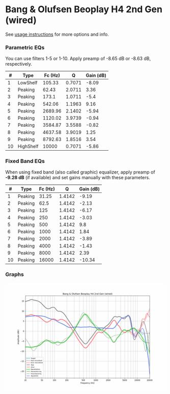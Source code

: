 # Bang & Olufsen Beoplay H4 2nd Gen (wired)
See [usage instructions](https://github.com/jaakkopasanen/AutoEq#usage) for more options and info.

### Parametric EQs
You can use filters 1-5 or 1-10. Apply preamp of -8.65 dB or -8.63 dB, respectively.

|   # | Type      |   Fc (Hz) |      Q |   Gain (dB) |
|-----|-----------|-----------|--------|-------------|
|   1 | LowShelf  |    105.33 | 0.7071 |       -8.09 |
|   2 | Peaking   |     62.43 | 2.0711 |        3.36 |
|   3 | Peaking   |    173.1  | 1.0711 |       -5.4  |
|   4 | Peaking   |    542.06 | 1.1963 |        9.16 |
|   5 | Peaking   |   2689.96 | 2.1402 |       -5.94 |
|   6 | Peaking   |   1120.02 | 3.9739 |       -0.94 |
|   7 | Peaking   |   3584.87 | 3.5588 |       -0.82 |
|   8 | Peaking   |   4637.58 | 3.9019 |        1.25 |
|   9 | Peaking   |   8792.63 | 1.8516 |        3.54 |
|  10 | HighShelf |  10000    | 0.7071 |       -5.86 |

### Fixed Band EQs
When using fixed band (also called graphic) equalizer, apply preamp of **-9.28 dB** (if available) and set gains manually with these parameters.

|   # | Type    |   Fc (Hz) |      Q |   Gain (dB) |
|-----|---------|-----------|--------|-------------|
|   1 | Peaking |     31.25 | 1.4142 |       -9.19 |
|   2 | Peaking |     62.5  | 1.4142 |       -2.13 |
|   3 | Peaking |    125    | 1.4142 |       -6.17 |
|   4 | Peaking |    250    | 1.4142 |       -3.03 |
|   5 | Peaking |    500    | 1.4142 |        9.8  |
|   6 | Peaking |   1000    | 1.4142 |        1.84 |
|   7 | Peaking |   2000    | 1.4142 |       -3.89 |
|   8 | Peaking |   4000    | 1.4142 |       -1.43 |
|   9 | Peaking |   8000    | 1.4142 |        2.39 |
|  10 | Peaking |  16000    | 1.4142 |      -10.34 |

### Graphs
![](./Bang%20&%20Olufsen%20Beoplay%20H4%202nd%20Gen%20(wired).png)
